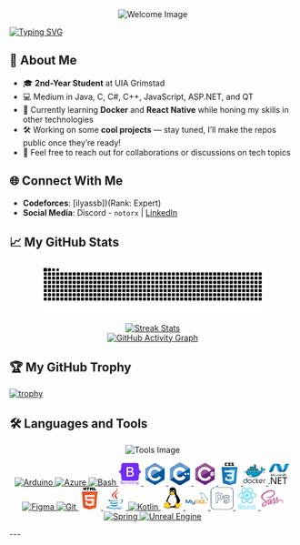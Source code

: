 <div align="center">
  <img src="https://github-production-user-asset-6210df.s3.amazonaws.com/63551022/292980730-19f2da2b-0f24-4f18-9e0b-6b2332748ad4.svg" alt="Welcome Image" width="300"/>
</div>

[![Typing SVG](https://readme-typing-svg.demolab.com?font=Fira+Code&pause=1000&color=F7000052&random=false&width=435&lines=Student+at+UIA+Grimstad)](https://git.io/typing-svg)

## 👋 About Me
- 🎓 **2nd-Year Student** at UIA Grimstad
- 💻 Medium in Java, C, C#, C++, JavaScript, ASP.NET, and QT
- 🌱 Currently learning **Docker** and **React Native** while honing my skills in other technologies
- 🛠️ Working on some **cool projects** — stay tuned, I’ll make the repos public once they’re ready!
- 💬 Feel free to reach out for collaborations or discussions on tech topics

## 🌐 Connect With Me
- **Codeforces**: [ilyassb])(Rank: Expert)
- **Social Media**: Discord - `notorx` | [LinkedIn](https://www.linkedin.com/in/ilyass-bouchabti-2b4901168/) 

## 📈 My GitHub Stats
<p align="center">
  <picture>
    <source media="(prefers-color-scheme: dark)" srcset="https://raw.githubusercontent.com/BILYYY/BILYYY/output/github-snake-dark.svg" />
    <source media="(prefers-color-scheme: light)" srcset="https://raw.githubusercontent.com/BILYYY/BILYYY/output/github-snake.svg" />
    <img alt="GitHub Snake" src="https://raw.githubusercontent.com/BILYYY/BILYYY/output/github-snake.svg" width="400"/>
  </picture>
</p>

<div align="center">
  <a href="https://git.io/streak-stats">
    <img src="https://streak-stats.demolab.com?user=BILYYY&theme=shadow-red" alt="Streak Stats">
  </a>
</div>

<div align="center">
  <a href="https://github.com/ashutosh00710/github-readme-activity-graph">
    <img src="https://github-readme-activity-graph.vercel.app/graph?username=BILYYY&theme=high-contrast&line=ff0000" alt="GitHub Activity Graph" width="600"/>
  </a>
</div>

## 🏆 My GitHub Trophy
[![trophy](https://github-profile-trophy.vercel.app/?username=BILYYY&theme=darkhub)](https://github.com/ryo-ma/github-profile-trophy)

## 🛠️ Languages and Tools
<div align="center">
  <img src="https://github.com/BILYYY/BILYYY/assets/63551022/d7859be6-2107-48ed-84f8-6ae2f1dee2d8" alt="Tools Image" width="600"/>
</div>

<div align="center">
  <p>
    <a href="https://www.arduino.cc/" target="_blank" rel="noreferrer"> 
      <img src="https://cdn.worldvectorlogo.com/logos/arduino-1.svg" alt="Arduino" width="40" height="40"/> 
    </a> 
    <a href="https://azure.microsoft.com/en-in/" target="_blank" rel="noreferrer"> 
      <img src="https://www.vectorlogo.zone/logos/microsoft_azure/microsoft_azure-icon.svg" alt="Azure" width="40" height="40"/> 
    </a> 
    <a href="https://www.gnu.org/software/bash/" target="_blank" rel="noreferrer"> 
      <img src="https://www.vectorlogo.zone/logos/gnu_bash/gnu_bash-icon.svg" alt="Bash" width="40" height="40"/> 
    </a> 
    <a href="https://getbootstrap.com" target="_blank" rel="noreferrer"> 
      <img src="https://raw.githubusercontent.com/devicons/devicon/master/icons/bootstrap/bootstrap-plain-wordmark.svg" alt="Bootstrap" width="40" height="40"/> 
    </a> 
    <a href="https://www.cprogramming.com/" target="_blank" rel="noreferrer"> 
      <img src="https://raw.githubusercontent.com/devicons/devicon/master/icons/c/c-original.svg" alt="C" width="40" height="40"/> 
    </a> 
    <a href="https://www.w3schools.com/cpp/" target="_blank" rel="noreferrer"> 
      <img src="https://raw.githubusercontent.com/devicons/devicon/master/icons/cplusplus/cplusplus-original.svg" alt="C++" width="40" height="40"/> 
    </a> 
    <a href="https://www.w3schools.com/cs/" target="_blank" rel="noreferrer"> 
      <img src="https://raw.githubusercontent.com/devicons/devicon/master/icons/csharp/csharp-original.svg" alt="C#" width="40" height="40"/> 
    </a> 
    <a href="https://www.w3schools.com/css/" target="_blank" rel="noreferrer"> 
      <img src="https://raw.githubusercontent.com/devicons/devicon/master/icons/css3/css3-original-wordmark.svg" alt="CSS3" width="40" height="40"/> 
    </a> 
    <a href="https://www.docker.com/" target="_blank" rel="noreferrer"> 
      <img src="https://raw.githubusercontent.com/devicons/devicon/master/icons/docker/docker-original-wordmark.svg" alt="Docker" width="40" height="40"/> 
    </a> 
    <a href="https://dotnet.microsoft.com/" target="_blank" rel="noreferrer"> 
      <img src="https://raw.githubusercontent.com/devicons/devicon/master/icons/dot-net/dot-net-original-wordmark.svg" alt=".NET" width="40" height="40"/> 
    </a> 
    <a href="https://www.figma.com/" target="_blank" rel="noreferrer"> 
      <img src="https://www.vectorlogo.zone/logos/figma/figma-icon.svg" alt="Figma" width="40" height="40"/> 
    </a> 
    <a href="https://git-scm.com/" target="_blank" rel="noreferrer"> 
      <img src="https://www.vectorlogo.zone/logos/git-scm/git-scm-icon.svg" alt="Git" width="40" height="40"/> 
    </a> 
    <a href="https://www.w3.org/html/" target="_blank" rel="noreferrer"> 
      <img src="https://raw.githubusercontent.com/devicons/devicon/master/icons/html5/html5-original-wordmark.svg" alt="HTML5" width="40" height="40"/> 
    </a> 
    <a href="https://www.java.com" target="_blank" rel="noreferrer"> 
      <img src="https://raw.githubusercontent.com/devicons/devicon/master/icons/java/java-original.svg" alt="Java" width="40" height="40"/> 
    </a> 
    <a href="https://kotlinlang.org" target="_blank" rel="noreferrer"> 
      <img src="https://www.vectorlogo.zone/logos/kotlinlang/kotlinlang-icon.svg" alt="Kotlin" width="40" height="40"/> 
    </a> 
    <a href="https://www.linux.org/" target="_blank" rel="noreferrer"> 
      <img src="https://raw.githubusercontent.com/devicons/devicon/master/icons/linux/linux-original.svg" alt="Linux" width="40" height="40"/> 
    </a> 
    <a href="https://www.mysql.com/" target="_blank" rel="noreferrer"> 
      <img src="https://raw.githubusercontent.com/devicons/devicon/master/icons/mysql/mysql-original-wordmark.svg" alt="MySQL" width="40" height="40"/> 
    </a> 
    <a href="https://www.photoshop.com/en" target="_blank" rel="noreferrer"> 
      <img src="https://raw.githubusercontent.com/devicons/devicon/master/icons/photoshop/photoshop-line.svg" alt="Photoshop" width="40" height="40"/> 
    </a> 
    <a href="https://reactjs.org/" target="_blank" rel="noreferrer"> 
      <img src="https://raw.githubusercontent.com/devicons/devicon/master/icons/react/react-original-wordmark.svg" alt="React" width="40" height="40"/> 
    </a> 
    <a href="https://sass-lang.com" target="_blank" rel="noreferrer"> 
      <img src="https://raw.githubusercontent.com/devicons/devicon/master/icons/sass/sass-original.svg" alt="Sass" width="40" height="40"/> 
    </a> 
    <a href="https://spring.io/" target="_blank" rel="noreferrer"> 
      <img src="https://www.vectorlogo.zone/logos/springio/springio-icon.svg" alt="Spring" width="40" height="40"/> 
    </a> 
    <a href="https://unrealengine.com/" target="_blank" rel="noreferrer"> 
      <img src="https://raw.githubusercontent.com/kenangundogan/fontisto/036b7eca71aab1bef8e6a0518f7329f13ed62f6b/icons/svg/brand/unreal-engine.svg" alt="Unreal Engine" width="40" height="40"/> 
    </a> 
  </p>
</div>
<!--
## 📚 Most Used Languages
<div align="center">
  <img src="https://github-readme-stats.vercel.app/api/top-langs/?username=BILYYY&layout=compact&theme=dark" alt="Top Languages" width="400"/>
</div>
-->
---
